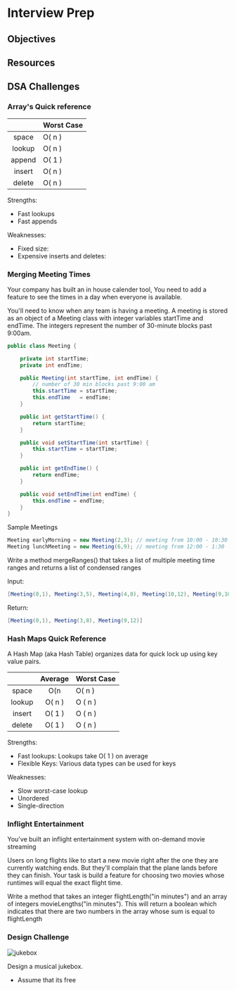 # Interview Prep

## Objectives

## Resources

## DSA Challenges

### Array's Quick reference

|  | Worst Case |
|:-------------:|:-------------|
| space | O( n ) |
| lookup | O( n )|
| append | O( 1 ) |  
| insert | O( n ) |  
| delete | O( n ) |  

Strengths:

* Fast lookups
* Fast appends

Weaknesses:

* Fixed size:
* Expensive inserts and deletes:

### Merging Meeting Times

Your company has built an in house calender tool, You need to add a feature to see the times in a day when everyone is available.

You'll need to know when any team is having a meeting. A meeting is stored as an object of a Meeting class with integer variables startTime and endTime. The integers represent the number of 30-minute blocks past 9:00am.

```java
public class Meeting {

    private int startTime;
    private int endTime;

    public Meeting(int startTime, int endTime) {
        // number of 30 min blocks past 9:00 am
        this.startTime = startTime;
        this.endTime   = endTime;
    }

    public int getStartTime() {
        return startTime;
    }

    public void setStartTime(int startTime) {
        this.startTime = startTime;
    }

    public int getEndTime() {
        return endTime;
    }

    public void setEndTime(int endTime) {
        this.endTime = endTime;
    }
}
```

Sample Meetings

```java
Meeting earlyMorning = new Meeting(2,3); // meeting from 10:00 - 10:30 am
Meeting lunchMeeting = new Meeting(6,9); // meeting from 12:00 - 1:30
```

Write a method mergeRanges()
that takes a list of multiple meeting time ranges and returns a list of condensed ranges

Input:

```java
[Meeting(0,1), Meeting(3,5), Meeting(4,8), Meeting(10,12), Meeting(9,10)]
```

Return:

```java
[Meeting(0,1), Meeting(3,8), Meeting(9,12)]
```

### Hash Maps Quick Reference

A Hash Map (aka Hash Table) organizes data for quick lock up using key value pairs.

|  | Average |    Worst Case |
|:-----:|:----:|:----|
| space | O(n  | O( n )   |
| lookup | O( n )|  O ( n )    |
| insert | O( 1 ) | O ( n )     |
| delete | O( 1 ) | O ( n )     |

Strengths:

* Fast lookups: Lookups take O( 1 ) on average
* Flexible Keys: Various data types can be used for keys

Weaknesses:

* Slow worst-case lookup
* Unordered
* Single-direction

### Inflight Entertainment

You've built an inflight entertainment system with on-demand movie streaming

Users on long flights like to start a new movie right after the one they are currently watching ends. But they'll complain that the plane lands before they can finish. Your task is build a feature for choosing two movies whose runtimes will equal the exact flight time.

Write a method that takes an integer flightLength("in minutes") and an array of integers movieLengths("in minutes"). This will return a boolean which indicates that there are two numbers in the array whose sum is equal to flightLength

### Design Challenge

![jukebox](https://cdn.cnn.com/cnnnext/dam/assets/170109125128-sound-leisure-jukeboxes-3-super-169.jpeg)

Design a musical jukebox.

* Assume that its free
